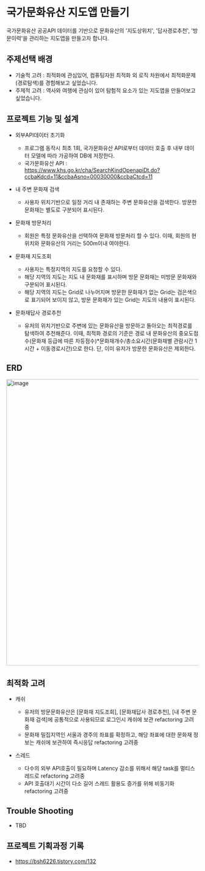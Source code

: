 # 국가문화유산 지도앱 만들기
국가문화유산 공공API 데이터를 기반으로 문화유산의 '지도상위치', '답사경로추천', '방문이력'을 관리하는 지도앱을 만들고자 합니다.


## 주제선택 배경
- 기술적 고려 : 최적화에 관심있어, 컴퓨팅자원 최적화 외 로직 차원에서 최적화문제(경로탐색)를 경험해보고 싶었습니다. 
- 주제적 고려 : 역사와 여행에 관심이 있어 탐험적 요소가 있는 지도앱을 만들어보고 싶었습니다.


## 프로젝트 기능 및 설계
- 외부API데이터 초기화
  - 프로그램 동작시 최초 1회, 국가문화유산 API로부터 데이터 호출 후 내부 데이터 모델에 따라 가공하여 DB에 저장한다.
  - 국가문화유산 API : <https://www.khs.go.kr/cha/SearchKindOpenapiDt.do?ccbaKdcd=11&ccbaAsno=00030000&ccbaCtcd=11>

- 내 주변 문화재 검색
  - 사용자 위치기반으로 일정 거리 내 존재하는 주변 문화유산을 검색한다. 방문한 문화재는 별도로 구분되어 표시된다.

- 문화재 방문처리
  - 회원은 특정 문화유산을 선택하여 문화재 방문처리 할 수 있다. 이때, 회원의 현위치와 문화유산의 거리는 500m이내 여야한다.
 
- 문화재 지도조회
  - 사용자는 특정지역의 지도를 요청할 수 있다.
  - 해당 지역의 지도는 지도 내 문화재를 표시하며 방문 문화재는 미방문 문화재와 구분되어 표시된다.
  - 해당 지역의 지도는 Grid로 나누어지며 방문한 문화재가 없는 Grid는 검은색으로 표기되어 보이지 않고, 방문 문화재가 있는 Grid는 지도의 내용이 표시된다.
 
- 문화재답사 경로추천
  - 유저의 위치기반으로 주변에 있는 문화유산을 방문하고 돌아오는 최적경로를 탐색하여 추천해준다. 이때, 최적화 경로의 기준은 경로 내 문화유산의 중요도점수(문화재 등급에 따른 차등점수)*문화재개수/총소요시간(문화재별 관람시간 1시간 + 이동경로시간)으로 한다. 단, 이미 유저가 방문한 문화유산은 제외한다.

  

## ERD

<img width="751" alt="image" src="https://github.com/user-attachments/assets/1ff8fc64-e61c-4ee9-ba3c-810d811bf416">



## 최적화 고려
- 캐쉬
  - 유저의 방문문화유산은 [문화재 지도조회], [문화재답사 경로추천], [내 주변 문화재 검색]에 공통적으로 사용되므로 로그인시 캐쉬에 보관 refactoring 고려중
  - 문화재 밀집지역인 서울과 경주의 좌표를 확정하고, 해당 좌표에 대한 문화재 정보는  캐쉬에 보관하여 즉시응답 refactoring 고려중


- 스레드
  - 다수의 외부 API호출이 필요하며 Latency 감소를 위해서 해당 task를 멀티스레드로 refactoring 고려중
  - API 호출대기 시간이 다소 길어 스레드 활용도 증가를 위해 비동기화 refactoring 고려중


## Trouble Shooting
- TBD

## 프로젝트 기획과정 기록
- <https://bsh6226.tistory.com/132>


